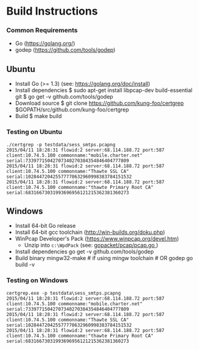 Build Instructions
==================

### Common Requirements
* Go (https://golang.org/)
* godep (https://github.com/tools/godep)

Ubuntu
------
* Install Go (>= 1.3) (see: https://golang.org/doc/install)
* Install dependencies
      $ sudo apt-get install libpcap-dev build-essential git
      $ go get -v github.com/tools/godep
* Download source
      $ git clone https://github.com/kung-foo/certgrep $GOPATH/src/github.com/kung-foo/certgrep
* Build
      $ make build

### Testing on Ubuntu

```
./certgrep -p testdata/sess_smtps.pcapng
2015/04/11 18:28:31 flowid:2 server:68.114.188.72 port:587 client:10.74.5.100 commonname:"mobile.charter.net" serial:73397715042707340270384354846404777809
2015/04/11 18:28:31 flowid:2 server:68.114.188.72 port:587 client:10.74.5.100 commonname:"Thawte SSL CA" serial:102844720425577770632960998383784151532
2015/04/11 18:28:31 flowid:2 server:68.114.188.72 port:587 client:10.74.5.100 commonname:"thawte Primary Root CA" serial:68316673031993696956121215362381360273
```

Windows
-------
* Install 64-bit Go release
* Install 64-bit gcc toolchain (http://win-builds.org/doku.php)
* WinPcap Developer's Pack (https://www.winpcap.org/devel.htm)
    * Unzip into `c:\WpdPack` (see: [gopacket/pcap/pcap.go ](https://github.com/google/gopacket/blob/master/pcap/pcap.go#L15))
* Install dependencies
      go get -v github.com/tools/godep
* Build binary
      mingw32-make # if using mingw toolchain
      # OR
      godep go build -v

### Testing on Windows

```
certgrep.exe -p testdata\sess_smtps.pcapng
2015/04/11 18:28:31 flowid:2 server:68.114.188.72 port:587 client:10.74.5.100 commonname:"mobile.charter.net" serial:73397715042707340270384354846404777809
2015/04/11 18:28:31 flowid:2 server:68.114.188.72 port:587 client:10.74.5.100 commonname:"Thawte SSL CA" serial:102844720425577770632960998383784151532
2015/04/11 18:28:31 flowid:2 server:68.114.188.72 port:587 client:10.74.5.100 commonname:"thawte Primary Root CA" serial:68316673031993696956121215362381360273
```
